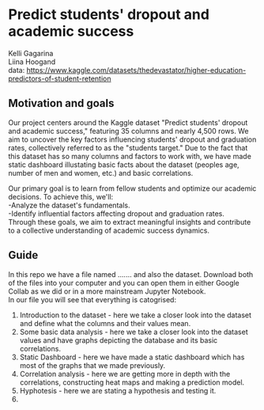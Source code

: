 # Predict students' dropout and academic success

Kelli Gagarina <br />
Liina Hoogand <br />
data: https://www.kaggle.com/datasets/thedevastator/higher-education-predictors-of-student-retention

## Motivation and goals
Our project centers around the Kaggle dataset "Predict students' dropout and academic success," featuring 35 columns and nearly 4,500 rows. 
We aim to uncover the key factors influencing students' dropout and graduation rates, collectively referred to as the "students target." 
Due to the fact that this dataset has so many columns and factors to work with, we have made static dashboard illustating basic facts about the dataset 
(peoples age, number of men and women, etc.) and basic correlations.

Our primary goal is to learn from fellow students and optimize our academic decisions. To achieve this, we'll:<br />
-Analyze the dataset's fundamentals.<br />
-Identify influential factors affecting dropout and graduation rates.<br />
Through these goals, we aim to extract meaningful insights and contribute to a collective understanding of academic success dynamics.

## Guide
In this repo we have a file named ....... and also the dataset. Download both of the files into your computer and you can open them in 
either Google Collab as we did or in a more mainstream Jupyter Notebook. <br />
In our file you will see that everything is catogrised: <br />
1. Introduction to the dataset - here we take a closer look into the dataset and define what the columns and their values mean.
2. Some basic data analysis - here we take a closer look into the dataset values and have graphs depicting the database and its basic correlations.
3. Static Dashboard - here we have made a static dashboard which has most of the graphs that we made previously.
4. Correlation analysis - here we are getting more in depth with the correlations, constructing heat maps and making a prediction model.
5. Hyphotesis - here we are stating a hypothesis and testing it.
6. 
